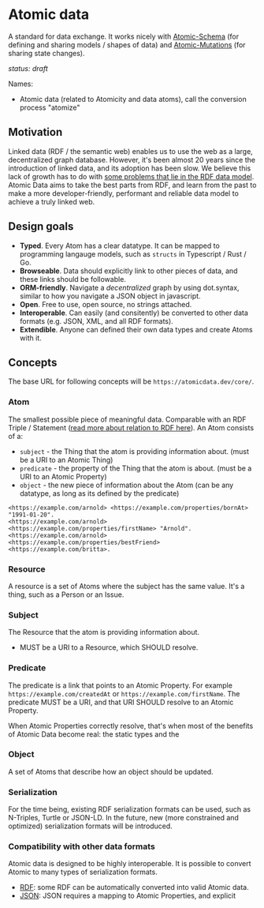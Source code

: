 # Atomic data

A standard for data exchange. It works nicely with [Atomic-Schema](atomic-schema.md) \(for defining and sharing models / shapes of data\) and [Atomic-Mutations](atomic-mutations.md) \(for sharing state changes\).

_status: draft_

Names:

* Atomic data \(related to Atomicity and data atoms\), call the conversion process "atomize"

## Motivation

Linked data \(RDF / the semantic web\) enables us to use the web as a large, decentralized graph database. However, it's been almost 20 years since the introduction of linked data, and its adoption has been slow. We believe this lack of growth has to do with [some problems that lie in the RDF data model](rdf.md). Atomic Data aims to take the best parts from RDF, and learn from the past to make a more developer-friendly, performant and reliable data model to achieve a truly linked web.

## Design goals

* **Typed**. Every Atom has a clear datatype. It can be mapped to programming langauge models, such as `structs` in Typescript / Rust / Go.
* **Browseable**. Data should explicitly link to other pieces of data, and these links should be followable.
* **ORM-friendly**. Navigate a _decentralized_ graph by using dot.syntax, similar to how you navigate a JSON object in javascript.
* **Open**. Free to use, open source, no strings attached.
* **Interoperable**. Can easily \(and consitently\) be converted to other data formats \(e.g. JSON, XML, and all RDF formats\).
* **Extendible**. Anyone can defined their own data types and create Atoms with it.

## Concepts

The base URL for following concepts will be `https://atomicdata.dev/core/`.

### Atom

The smallest possible piece of meaningful data. Comparable with an RDF Triple / Statement \([read more about relation to RDF here](rdf.md)\). An Atom consists of a:

* `subject` - the Thing that the atom is providing information about. \(must be a URI to an Atomic Thing\)
* `predicate` - the property of the Thing that the atom is about. \(must be a URI to an Atomic Property\)
* `object` - the new piece of information about the Atom \(can be any datatype, as long as its defined by the predicate\)

```n-triples
<https://example.com/arnold> <https://example.com/properties/bornAt> "1991-01-20".
<https://example.com/arnold> <https://example.com/properties/firstName> "Arnold".
<https://example.com/arnold> <https://example.com/properties/bestFriend> <https://example.com/britta>.
```

### Resource

A resource is a set of Atoms where the subject has the same value. It's a thing, such as a Person or an Issue.

### Subject

The Resource that the atom is providing information about.

- MUST be a URI to a Resource, which SHOULD resolve.

### Predicate

The predicate is a link that points to an Atomic Property. For example `https://example.com/createdAt` or `https://example.com/firstName`. The predicate MUST be a URI, and that URI SHOULD resolve to an Atomic Property.

When Atomic Properties correctly resolve, that's when most of the benefits of Atomic Data become real: the static types and the

### Object

A set of Atoms that describe how an object should be updated.

### Serialization

For the time being, existing RDF serialization formats can be used, such as N-Triples, Turtle or JSON-LD. In the future, new \(more constrained and optimized\) serialization formats will be introduced.

### Compatibility with other data formats

Atomic data is designed to be highly interoperable. It is possible to convert Atomic to many types of serialization formats.

* [RDF](rdf.md): some RDF can be automatically converted into valid Atomic data.
* [JSON](json.md): JSON requires a mapping to Atomic Properties, and explicit

